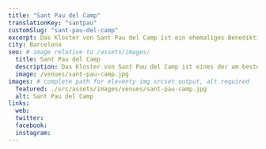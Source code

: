 ```yaml
---
title: "Sant Pau del Camp"
translationKey: "santpau"
customSlug: "sant-pau-del-camp"
excerpt: Das Kloster von Sant Pau del Camp ist ein ehemaliges Benediktinerkloster im Stadtteil Raval, Barcelona. Es ist eines der am besten erhaltenen romanischen Gebäude der Stadt.
city: Barcelona
seo: # image relative to /assets/images/
  title: Sant Pau del Camp
  description: Das Kloster von Sant Pau del Camp ist eines der am besten erhaltenen romanischen Gebäude der Stadt Barcelona.
  image: /venues/sant-pau-camp.jpg
images: # complete path for eleventy img srcset output, alt required
  featured: ./src/assets/images/venues/sant-pau-camp.jpg
  alt: Sant Pau del Camp
links:
  web:
  twitter:
  facebook:
  instagram:
---
```

